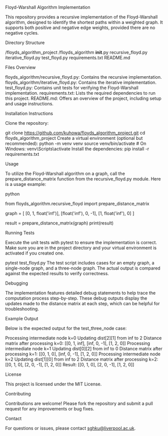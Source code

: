 Floyd-Warshall Algorithm Implementation

This repository provides a recursive implementation of the Floyd-Warshall algorithm, designed to identify the shortest paths within a weighted graph. It supports both positive and negative edge weights, provided there are no negative cycles.

Directory Structure

/floyds_algorithm_project
    /floyds_algorithm
        __init__.py
        recursive_floyd.py
        iterative_floyd.py
    test_floyd.py
    requirements.txt
    README.md

Files Overview

floyds_algorithm/recursive_floyd.py: Contains the recursive implementation.
floyds_algorithm/iterative_floyd.py: Contains the iterative implementation.
test_floyd.py: Contains unit tests for verifying the Floyd-Warshall implementation.
requirements.txt: Lists the required dependencies to run this project.
README.md: Offers an overview of the project, including setup and usage instructions.

Installation Instructions

Clone the repository:

git clone https://github.com/kuhowa/floyds_algorithm_project.git
cd floyds_algorithm_project
Create a virtual environment (optional but recommended):
python -m venv venv
source venv/bin/activate  # On Windows: venv\Scripts\activate
Install the dependencies:
pip install -r requirements.txt

Usage

To utilize the Floyd-Warshall algorithm on a graph, call the prepare_distance_matrix function from the recursive_floyd.py module. Here is a usage example:

python

from floyds_algorithm.recursive_floyd import prepare_distance_matrix

graph = [
    [0, 1, float('inf')],
    [float('inf'), 0, -1],
    [1, float('inf'), 0]
]

result = prepare_distance_matrix(graph)
print(result)

Running Tests

Execute the unit tests with pytest to ensure the implementation is correct. Make sure you are in the project directory and your virtual environment is activated if you created one.

pytest test_floyd.py
The test script includes cases for an empty graph, a single-node graph, and a three-node graph. The actual output is compared against the expected results to verify correctness.

Debugging

The implementation features detailed debug statements to help trace the computation process step-by-step. These debug outputs display the updates made to the distance matrix at each step, which can be helpful for troubleshooting.

Example Output

Below is the expected output for the test_three_node case:

Processing intermediate node k=0
Updating dist[2][1] from inf to 2
Distance matrix after processing k=0: [[0, 1, inf], [inf, 0, -1], [1, 2, 0]]
Processing intermediate node k=1
Updating dist[0][2] from inf to 0
Distance matrix after processing k=1: [[0, 1, 0], [inf, 0, -1], [1, 2, 0]]
Processing intermediate node k=2
Updating dist[1][0] from inf to 2
Distance matrix after processing k=2: [[0, 1, 0], [2, 0, -1], [1, 2, 0]]
Result: [[0, 1, 0], [2, 0, -1], [1, 2, 0]]

License

This project is licensed under the MIT License.

Contributing

Contributions are welcome! Please fork the repository and submit a pull request for any improvements or bug fixes.

Contact

For questions or issues, please contact sghku@liverpool.ac.uk.
